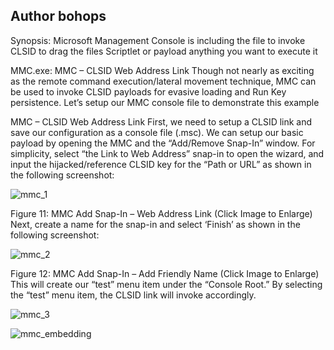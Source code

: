 ## Author bohops
Synopsis: 
Microsoft Management Console is including the file to invoke CLSID to drag the files Scriptlet or payload anything you want to execute it
 
MMC.exe: 
MMC – CLSID Web Address Link
Though not nearly as exciting as the remote command execution/lateral movement technique, MMC can be used to invoke CLSID payloads for evasive loading and Run Key persistence.  Let’s setup our MMC console file to demonstrate this example

MMC – CLSID Web Address Link
First, we need to setup a CLSID link and save our configuration as a console file (.msc).  We can setup our basic payload by opening the MMC and the “Add/Remove Snap-In” window.  For simplicity, select “the Link to Web Address” snap-in to open the wizard, and input the hijacked/reference CLSID key for the “Path or URL” as shown in the following screenshot:

![mmc_1](https://user-images.githubusercontent.com/25440152/47956228-01a7ab00-dfaa-11e8-9f51-abc0f127308c.png)

Figure 11:  MMC Add Snap-In – Web Address Link (Click Image to Enlarge)
Next, create a name for the snap-in and select ‘Finish’ as shown in the following screenshot:

 
![mmc_2](https://user-images.githubusercontent.com/25440152/47956235-1126f400-dfaa-11e8-9526-25048e066bb1.png)

Figure 12:  MMC Add Snap-In – Add Friendly Name (Click Image to Enlarge)
This will create our “test” menu item under the “Console Root.”  By selecting the “test” menu item, the CLSID link will invoke accordingly.

 
![mmc_3](https://user-images.githubusercontent.com/25440152/47956248-31ef4980-dfaa-11e8-9783-eb64bc9552de.png)

![mmc_embedding](https://user-images.githubusercontent.com/25440152/47956249-3451a380-dfaa-11e8-9d5d-a883412072d8.png)
